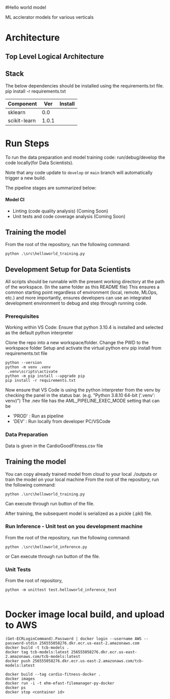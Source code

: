 #Hello world model

ML acclerator models for various verticals

# Architecture

## Top Level Logical Architecture 

## Stack
The below dependencies should be installed using the requirements.txt file.  
pip install -r requirements.txt

| Component         | Ver           | Install   |
| ------------- | ------------- | ------------- |     
| sklearn |0.0 |  |
| scikit-learn | 1.0.1 |  |

# Run Steps
To run the data preparation and model training code: run/debug/develop the code locally(for Data Scientists).


Note that any code update to `develop` or `main` branch will automatically trigger a new build.


The pipeline stages are summarized below:


#### Model CI

- Linting (code quality analysis) (Coming Soon)
- Unit tests and code coverage analysis (Coming Soon)

## Training the model

From the root of the repository, run the following command:
```
python .\src\helloworld_training.py  
```


## Development Setup for Data Scientists
All scripts should be runnable with the present working directory at the path of the workspace. (In the same folder as this README file) This ensures a common starting point regardless of environment (local, remote, MLOps, etc.) and more importantly, ensures developers can use an integrated development environment to debug and step through running code.

### Prerequisites
Working within VS Code:
Ensure that python 3.10.4 is installed and selected as the default python interpreter

Clone the repo into a new workspace/folder.
Change the PWD to the workspace folder
Setup and activate the virtual python env
pip install from requirements.txt file

```
python --version
python -m venv .venv
 .venv\scripts\activate
python -m pip install --upgrade pip
pip install -r requirements.txt
```
Now ensure that VS Code is using the python interpreter from the venv by checking the panel in the status bar. (e.g. "Python 3.8.10 64-bit ('.venv': venv)")
The .nev file has the AML_PIPELINE_EXEC_MODE setting that can be 
* 'PROD' : Run as pipeline
* 'DEV' : Run locally from developer PC/VSCode

### Data Preparation
Data is given in the CardioGoodFitness.csv file


## Training the model
You can copy already trained model from cloud to your local ./outputs or train the model on your local machine
From the root of the repository, run the following command:
```
python .\src\helloworld_training.py 

```
Can execute through run button of the file.

After training, the subsequent model is serialized as a pickle (.pkl) file.

### Run Inference - Unit test on you development machine
From the root of the repository, run the following command:
```
python .\src\helloworld_inference.py 

```     
or
Can execute through run button of the file.

### Unit Tests
From the root of repository,
```                          
python -m unittest test.helloworld_inference_test
                             
```

# Docker image local build, and upload to AWS
```
(Get-ECRLoginCommand).Password | docker login --username AWS --password-stdin 256555058276.dkr.ecr.us-east-2.amazonaws.com
docker build -t tcb-models .
docker tag tcb-models:latest 256555058276.dkr.ecr.us-east-2.amazonaws.com/tcb-models:latest
docker push 256555058276.dkr.ecr.us-east-2.amazonaws.com/tcb-models:latest

docker build --tag cardio-fitness-docker .
docker images
docker run -i -t ehm-efast-filemanager-py-docker
docker ps
docker stop <container id>
```